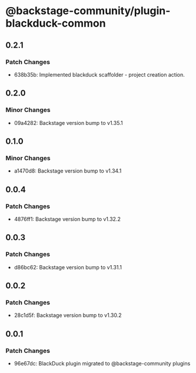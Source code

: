# @backstage-community/plugin-blackduck-common

## 0.2.1

### Patch Changes

- 638b35b: Implemented blackduck scaffolder - project creation action.

## 0.2.0

### Minor Changes

- 09a4282: Backstage version bump to v1.35.1

## 0.1.0

### Minor Changes

- a1470d8: Backstage version bump to v1.34.1

## 0.0.4

### Patch Changes

- 4876ff1: Backstage version bump to v1.32.2

## 0.0.3

### Patch Changes

- d86bc62: Backstage version bump to v1.31.1

## 0.0.2

### Patch Changes

- 28c1d5f: Backstage version bump to v1.30.2

## 0.0.1

### Patch Changes

- 96e67dc: BlackDuck plugin migrated to @backstage-community plugins
